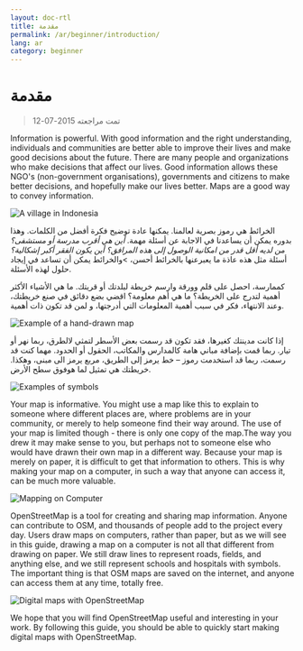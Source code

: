 ```yaml
---
layout: doc-rtl
title: مقدمة
permalink: /ar/beginner/introduction/
lang: ar
category: beginner
---
```


مقدمة
============

> تمت مراجعته 2015-07-12  

Information is powerful. With good information and the right understanding, individuals and communities are better able to improve their lives and make good decisions about the future. There are many people and organizations who make decisions that affect our lives. Good information allows these NGO's (non-government organisations), governments and citizens to make better decisions, and hopefully make our lives better. Maps are a good way to convey information. 

![A village in Indonesia][]

الخرائط هي رموز بصرية لعالمنا. يمكنها عادة توضيح فكرة أفضل من الكلمات. وهذا بدوره يمكن أن يساعدنا في الاجابة عن أسئلة مهمة. *أين هي أقرب مدرسة أو مستشفى؟ من لديه أقل قدر من امكانية الوصول إلى هذه المرافق؟ أين يكون الفقر أكبر إشكالية؟* أسئلة مثل هذه عاذة ما يعبرعنها بالخرائط أحسن، >والخرائط يمكن أن تساعد في إيجاد حلول لهذه الأسئلة. 

كممارسة، احصل على قلم وورقة وارسم خريطة لبلدتك أو قريتك. ما هي الأشياء الأكثر أهمية لتدرج على الخريطة؟ ما هي أهم معلومة؟ اقضي بضع دقائق في صنع خريطتك، وعند الانتهاء، فكر في سبب أهمية المعلومات التي أدرجتها، و لمن قد تكون ذات أهمية.

![Example of a hand-drawn map][]

إذا كانت مدينتك كغيرها، فقد تكون قد رسمت بعض الأسطر لتمثي لالطرق، ربما نهر أو تيار. ربما قمت بإضافة مباني هامة كالمدارس والمكاتب، الحقول أو الحدود. مهما كنت قد رسمت، ربما قد استخدمت رموز – خط يرمز إلى الطريق، مربع يرمز الى مبنى، وهكذا. خريطتك هي تمثيل لما هوفوق سطح الأرض.

![Examples of symbols][]

Your map is informative. You might use a map like this to explain to someone where different places are, where problems are in your community, or merely to help someone find their way around. The use of your map is limited though - there is only one copy of the map.The way you drew it may make sense to you, but perhaps not to someone else who would have drawn their own map in a different way. Because your map is merely on paper, it is difficult to get that information to others.  This is why making your map on a computer, in such a way that anyone can access it, can be much more valuable. 

![Mapping on Computer][]

OpenStreetMap is a tool for creating and sharing map information.  Anyone can contribute to OSM, and thousands of people add to the project every day. Users draw maps on computers, rather than paper, but as we will see in this guide, drawing a map on a computer is not all that different from drawing on paper. We still draw lines to represent roads, fields, and anything else, and we still represent schools and hospitals with symbols. The important thing is that OSM maps are saved on the internet, and anyone can access them at any time, totally free.

![Digital maps with OpenStreetMap][]

We hope that you will find OpenStreetMap useful and interesting in your work. By following this guide, you should be able to quickly start making digital maps with OpenStreetMap.


[A village in Indonesia]: /images/beginner/village-in-indonesia.png
[Example of a hand-drawn map]: /images/beginner/hand-drawn-map.png
[Examples of symbols]: /images/beginner/examples-of-symbols.png
[Mapping on Computer]: /images/beginner/mapping-on-computer.png
[Digital maps with OpenStreetMap]: /images/beginner/digital-maps-with-osm.png